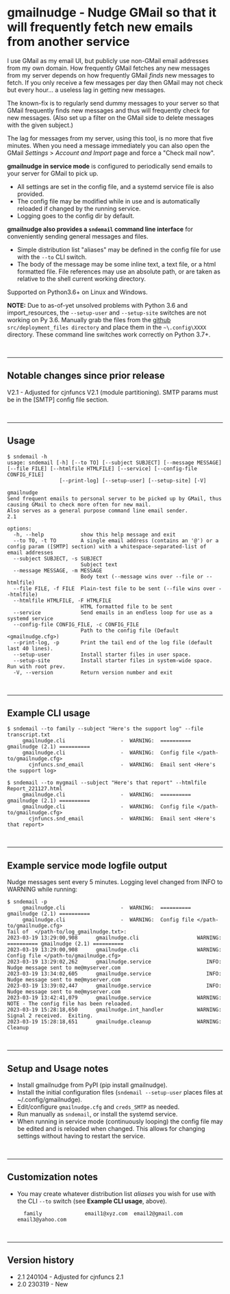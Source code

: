 # gmailnudge - Nudge GMail so that it will frequently fetch new emails from another service

I use GMail as my email UI, but publicly use non-GMail email addresses from my own domain.  How frequently GMail fetches any new messages from my server depends on 
how frequently GMail _finds_ new messages to fetch.  If you only receive a few messages per day then GMail may not check but every hour... a useless lag in getting
new messages.

The known-fix is to regularly send dummy messages to your server so that GMail frequently finds new messages and thus will frequently check for new messages. (Also set up a filter
on the GMail side to delete messages with the given subject.)

The lag for messages from my server, using this tool, is no more that five minutes.  When you need a message immediately you can also open the GMail _Settings_ > _Account and Import_ page and force a "Check mail now".

**gmailnudge in service mode** is configured to periodically send emails to your server for GMail to pick up.  
- All settings are set in the config file, and a systemd service file is also provided.  
- The config file may be modified while in use and is automatically reloaded if changed by the running service.
- Logging goes to the config dir by default.

**gmailnudge also provides a `sndemail` command line interface** for conveniently sending general messages and files.
- Simple distribution list "aliases" may be defined in the config file for use with the `--to` CLI switch.
- The body of the message may be some inline text, a text file, or a html formatted file.  File references may use an absolute path, or are taken as 
relative to the shell current working directory.

Supported on Python3.6+ on Linux and Windows.

**NOTE:**  Due to as-of-yet unsolved problems with Python 3.6 and import_resources, the `--setup-user` and `--setup-site` switches are not working on Py 3.6.  Manually grab the files from the [github](https://github.com/cjnaz/XXXX) `src/deployment_files directory` and place them in the `~\.config\XXXX` directory.  These command line switches work correctly on Python 3.7+.

<br/>

---

## Notable changes since prior release
V2.1 - Adjusted for cjnfuncs V2.1 (module partitioning).
SMTP params must be in the [SMTP] config file section.

<br/>

---

## Usage
```
$ sndemail -h
usage: sndemail [-h] [--to TO] [--subject SUBJECT] [--message MESSAGE] [--file FILE] [--htmlfile HTMLFILE] [--service] [--config-file CONFIG_FILE]
                 [--print-log] [--setup-user] [--setup-site] [-V]

gmailnudge
Send frequent emails to personal server to be picked up by GMail, thus causing GMail to check more often for new mail.
Also serves as a general purpose command line email sender.
2.1

options:
  -h, --help            show this help message and exit
  --to TO, -t TO        A single email address (contains an '@') or a config param ([SMTP] section) with a whitespace-separated-list of email addresses
  --subject SUBJECT, -s SUBJECT
                        Subject text
  --message MESSAGE, -m MESSAGE
                        Body text (--message wins over --file or --htmlfile)
  --file FILE, -f FILE  Plain-test file to be sent (--file wins over --htmlfile)
  --htmlfile HTMLFILE, -F HTMLFILE
                        HTML formatted file to be sent
  --service             Send emails in an endless loop for use as a systemd service
  --config-file CONFIG_FILE, -c CONFIG_FILE
                        Path to the config file (Default <gmailnudge.cfg>)
  --print-log, -p       Print the tail end of the log file (default last 40 lines).
  --setup-user          Install starter files in user space.
  --setup-site          Install starter files in system-wide space. Run with root prev.
  -V, --version         Return version number and exit

```

<br/>

---

## Example CLI usage
```
$ sndemail --to family --subject "Here's the support log" --file transcript.txt
     gmailnudge.cli                  -  WARNING:  ========== gmailnudge (2.1) ==========
     gmailnudge.cli                  -  WARNING:  Config file </path-to/gmailnudge.cfg>
       cjnfuncs.snd_email            -  WARNING:  Email sent <Here's the support log>

$ sndemail --to mygmail --subject "Here's that report" --htmlfile Report_221127.html 
     gmailnudge.cli                  -  WARNING:  ========== gmailnudge (2.1) ==========
     gmailnudge.cli                  -  WARNING:  Config file </path-to/gmailnudge.cfg>
       cjnfuncs.snd_email            -  WARNING:  Email sent <Here's that report>

```


<br/>

---

## Example service mode logfile output
Nudge messages sent every 5 minutes. Logging level changed from INFO to WARNING while running:
```
$ sndemail -p
     gmailnudge.cli                  -  WARNING:  ========== gmailnudge (2.1) ==========
     gmailnudge.cli                  -  WARNING:  Config file </path-to/gmailnudge.cfg>
Tail of  </path-to/log_gmailnudge.txt>:
2023-03-19 13:29:00,908      gmailnudge.cli                   WARNING:  ========== gmailnudge (2.1) ==========
2023-03-19 13:29:00,908      gmailnudge.cli                   WARNING:  Config file </path-to/gmailnudge.cfg>
2023-03-19 13:29:02,262      gmailnudge.service                  INFO:  Nudge message sent to me@myserver.com
2023-03-19 13:34:02,605      gmailnudge.service                  INFO:  Nudge message sent to me@myserver.com
2023-03-19 13:39:02,447      gmailnudge.service                  INFO:  Nudge message sent to me@myserver.com
2023-03-19 13:42:41,079      gmailnudge.service               WARNING:  NOTE - The config file has been reloaded.
2023-03-19 15:28:18,650      gmailnudge.int_handler           WARNING:  Signal 2 received.  Exiting.
2023-03-19 15:28:18,651      gmailnudge.cleanup               WARNING:  Cleanup
```

<br/>

---

## Setup and Usage notes
- Install gmailnudge from PyPI (pip install gmailnudge).
- Install the initial configuration files (`sndemail --setup-user` places files at ~/.config/gmailnudge).
- Edit/configure `gmailnudge.cfg` and `creds_SMTP` as needed.
- Run manually as `sndemail`, or install the systemd service.
- When running in service mode (continuously looping) the config file may be edited and is reloaded when changed.  This allows for changing settings without having to restart the service.


<br/>

---

## Customization notes
- You may create whatever distribution list _aliases_ you wish for use with the CLI `--to` switch (see **Example CLI usage**, above).  

        family              email1@xyz.com  email2@gmail.com  email3@yahoo.com

<br/>

---

## Version history
- 2.1 240104 - Adjusted for cjnfuncs 2.1
- 2.0 230319 - New
